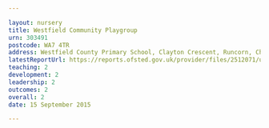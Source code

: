 ```yaml
---

layout: nursery
title: Westfield Community Playgroup
urn: 303491
postcode: WA7 4TR
address: Westfield County Primary School, Clayton Crescent, Runcorn, Cheshire, WA7 4TR
latestReportUrl: https://reports.ofsted.gov.uk/provider/files/2512071/urn/303491.pdf
teaching: 2
development: 2
leadership: 2
outcomes: 2
overall: 2
date: 15 September 2015

---
```

